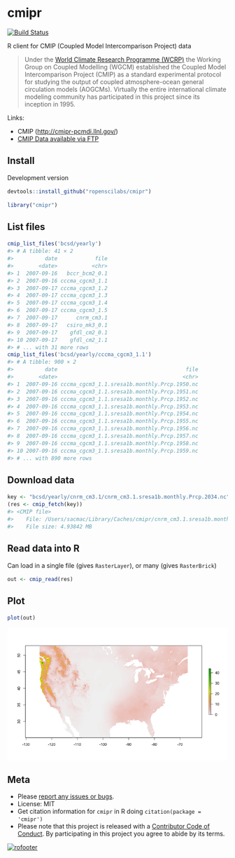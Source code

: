cmipr
=====



[![Build Status](https://travis-ci.org/ropenscilabs/cmipr.svg?branch=master)](https://travis-ci.org/ropenscilabs/cmipr)

R client for CMIP (Coupled Model Intercomparison Project) data

> Under the [World Climate Research Programme (WCRP)](https://www.wcrp-climate.org/) the Working Group on Coupled Modelling (WGCM) established the Coupled Model Intercomparison Project (CMIP) as a standard experimental protocol for studying the output of coupled atmosphere-ocean general circulation models (AOGCMs). Virtually the entire international climate modeling community has participated in this project since its inception in 1995.

Links:

* CMIP (http://cmipr-pcmdi.llnl.gov/)
* [CMIP Data available via FTP](http://gdo-dcp.ucllnl.org/downscaled_cmip_projections/dcpInterface.html#Projections:%20Complete%20Archives)

## Install

Development version


```r
devtools::install_github("ropenscilabs/cmipr")
```


```r
library("cmipr")
```

## List files


```r
cmip_list_files('bcsd/yearly')
#> # A tibble: 41 × 2
#>          date            file
#>        <date>           <chr>
#> 1  2007-09-16   bccr_bcm2_0.1
#> 2  2007-09-16 cccma_cgcm3_1.1
#> 3  2007-09-17 cccma_cgcm3_1.2
#> 4  2007-09-17 cccma_cgcm3_1.3
#> 5  2007-09-17 cccma_cgcm3_1.4
#> 6  2007-09-17 cccma_cgcm3_1.5
#> 7  2007-09-17      cnrm_cm3.1
#> 8  2007-09-17   csiro_mk3_0.1
#> 9  2007-09-17    gfdl_cm2_0.1
#> 10 2007-09-17    gfdl_cm2_1.1
#> # ... with 31 more rows
cmip_list_files('bcsd/yearly/cccma_cgcm3_1.1')
#> # A tibble: 900 × 2
#>          date                                         file
#>        <date>                                        <chr>
#> 1  2007-09-16 cccma_cgcm3_1.1.sresa1b.monthly.Prcp.1950.nc
#> 2  2007-09-16 cccma_cgcm3_1.1.sresa1b.monthly.Prcp.1951.nc
#> 3  2007-09-16 cccma_cgcm3_1.1.sresa1b.monthly.Prcp.1952.nc
#> 4  2007-09-16 cccma_cgcm3_1.1.sresa1b.monthly.Prcp.1953.nc
#> 5  2007-09-16 cccma_cgcm3_1.1.sresa1b.monthly.Prcp.1954.nc
#> 6  2007-09-16 cccma_cgcm3_1.1.sresa1b.monthly.Prcp.1955.nc
#> 7  2007-09-16 cccma_cgcm3_1.1.sresa1b.monthly.Prcp.1956.nc
#> 8  2007-09-16 cccma_cgcm3_1.1.sresa1b.monthly.Prcp.1957.nc
#> 9  2007-09-16 cccma_cgcm3_1.1.sresa1b.monthly.Prcp.1958.nc
#> 10 2007-09-16 cccma_cgcm3_1.1.sresa1b.monthly.Prcp.1959.nc
#> # ... with 890 more rows
```

## Download data


```r
key <- "bcsd/yearly/cnrm_cm3.1/cnrm_cm3.1.sresa1b.monthly.Prcp.2034.nc"
(res <- cmip_fetch(key))
#> <CMIP file>
#>    File: /Users/sacmac/Library/Caches/cmipr/cnrm_cm3.1.sresa1b.monthly.Prcp.2034.nc
#>    File size: 4.93842 MB
```

## Read data into R

Can load in a single file (gives `RasterLayer`), or many (gives `RasterBrick`)


```r
out <- cmip_read(res)
```

## Plot


```r
plot(out)
```

![](inst/img/unnamed-chunk-7-1.png)


## Meta

* Please [report any issues or bugs](https://github.com/ropenscilabs/cmipr/issues).
* License: MIT
* Get citation information for `cmipr` in R doing `citation(package = 'cmipr')`
* Please note that this project is released with a [Contributor Code of Conduct](CONDUCT.md). By participating in this project you agree to abide by its terms.

[![rofooter](https://ropensci.org/public_images/github_footer.png)](https://ropensci.org)
